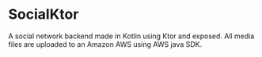 # SocialKtor
A social network backend made in Kotlin using Ktor and exposed.
All media files are uploaded to an Amazon AWS using AWS java SDK.
